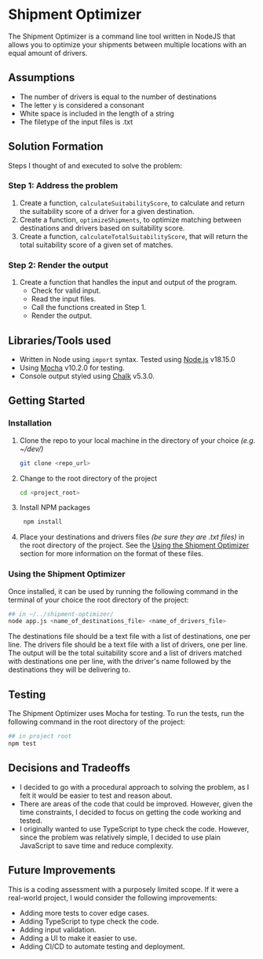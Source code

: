 # Shipment Optimizer

The Shipment Optimizer is a command line tool written in NodeJS that allows you to optimize your shipments between multiple locations with an equal amount of drivers.

## Assumptions

- The number of drivers is equal to the number of destinations
- The letter y is considered a consonant
- White space is included in the length of a string
- The filetype of the input files is .txt

## Solution Formation

Steps I thought of and executed to solve the problem:

### Step 1: Address the problem

1. Create a function, `calculateSuitabilityScore`, to calculate and return the suitability score of a driver for a given destination.
2. Create a function, `optimizeShipments`, to optimize matching between destinations and drivers based on suitability score.
3. Create a function, `calculateTotalSuitabilityScore`, that will return the total suitability score of a given set of matches.

### Step 2: Render the output

1. Create a function that handles the input and output of the program.
   - Check for valid input.
   - Read the input files.
   - Call the functions created in Step 1.
   - Render the output.

## Libraries/Tools used

- Written in Node using `import` syntax. Tested using [Node.js](https://nodejs.org/en/) v18.15.0
- Using [Mocha](https://mochajs.org/) v10.2.0 for testing.
- Console output styled using [Chalk](https://www.npmjs.com/package/chalk) v5.3.0.

## Getting Started

### Installation

1. Clone the repo to your local machine in the directory of your choice _(e.g. ~/dev/)_
   ```sh
   git clone <repo_url>
   ```
2. Change to the root directory of the project
   ```sh
   cd <project_root>
   ```
3. Install NPM packages
   ```sh
    npm install
   ```
4. Place your destinations and drivers files _(be sure they are .txt files)_ in the root directory of the project. See the [Using the Shipment Optimizer](#using-the-shipment-optimizer) section for more information on the format of these files.

### Using the Shipment Optimizer

Once installed, it can be used by running the following command in the terminal of your choice the root directory of the project:

```sh
## in ~/../shipment-optimizer/
node app.js <name_of_destinations_file> <name_of_drivers_file>
```

The destinations file should be a text file with a list of destinations, one per line. The drivers file should be a text file with a list of drivers, one per line. The output will be the total suitability score and a list of drivers matched with destinations one per line, with the driver's name followed by the destinations they will be delivering to.

## Testing

The Shipment Optimizer uses Mocha for testing. To run the tests, run the following command in the root directory of the project:

```sh
## in project root
npm test
```

## Decisions and Tradeoffs

- I decided to go with a procedural approach to solving the problem, as I felt it would be easier to test and reason about.
- There are areas of the code that could be improved. However, given the time constraints, I decided to focus on getting the code working and tested.
- I originally wanted to use TypeScript to type check the code. However, since the problem was relatively simple, I decided to use plain JavaScript to save time and reduce complexity.

## Future Improvements

This is a coding assessment with a purposely limited scope. If it were a real-world project, I would consider the following improvements:

- Adding more tests to cover edge cases.
- Adding TypeScript to type check the code.
- Adding input validation.
- Adding a UI to make it easier to use.
- Adding CI/CD to automate testing and deployment.
